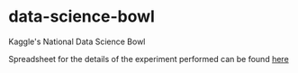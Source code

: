 # data-science-bowl
Kaggle's National Data Science Bowl

Spreadsheet for the details of the experiment performed can be found [here](https://docs.google.com/spreadsheets/d/1YTNUKmozfrYjbx9f6h8--Yr_hwZjpDvkRKW424D38QE/edit?usp=sharing)
